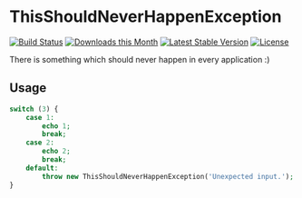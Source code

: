 # ThisShouldNeverHappenException

[![Build Status](https://travis-ci.org/nubium/this-should-never-happen-exception.svg?branch=master)](https://travis-ci.org/nubium/this-should-never-happen-exception)
[![Downloads this Month](https://img.shields.io/packagist/dm/nubium/this-should-never-happen-exception.svg)](https://packagist.org/packages/nubium/this-should-never-happen-exception)
[![Latest Stable Version](https://poser.pugx.org/nubium/this-should-never-happen-exception/v/stable)](https://github.com/nubium/this-should-never-happen-exception/releases)
[![License](https://img.shields.io/badge/license-MIT-blue.svg)](https://github.com/nubium/this-should-never-happen-exception/blob/master/LICENSE)

There is something which should never happen in every application :)

## Usage

``` php
switch (3) {
    case 1:
        echo 1;
        break;
    case 2:
        echo 2;
        break;
    default:
        throw new ThisShouldNeverHappenException('Unexpected input.');
}
```
